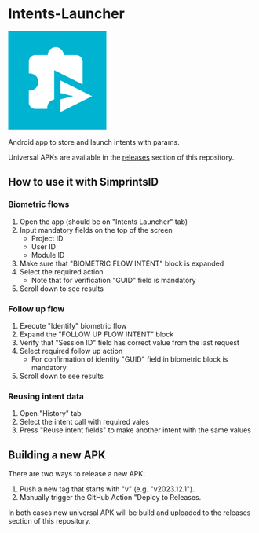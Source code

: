 # Intents-Launcher

<img src="./app/src/main/ic_launcher-playstore.png" width="200" height="200">

Android app to store and launch intents with params.

Universal APKs are available in the [releases](https://github.com/Simprints/SID-Intent-Launcher/releases) section of this repository..

## How to use it with SimprintsID

### Biometric flows

1. Open the app (should be on "Intents Launcher" tab)
1. Input mandatory fields on the top of the screen
   - Project ID
   - User ID
   - Module ID
1. Make sure that "BIOMETRIC FLOW INTENT" block is expanded
1. Select the required action
   - Note that for verification "GUID" field is mandatory
1. Scroll down to see results

### Follow up flow

1. Execute "Identify" biometric flow
1. Expand the "FOLLOW UP FLOW INTENT" block
1. Verify that "Session ID" field has correct value from the last request
1. Select required follow up action
   - For confirmation of identity "GUID" field in biometric block is mandatory
1. Scroll down to see results

### Reusing intent data

1. Open "History" tab
1. Select the intent call with required vales
1. Press "Reuse intent fields" to make another intent with the same values

## Building a new APK

There are two ways to release a new APK:

1. Push a new tag that starts with "v" (e.g. "v2023.12.1").
2. Manually trigger the GitHub Action "Deploy to Releases.

In both cases new universal APK will be build and uploaded to the releases section of this repository.
